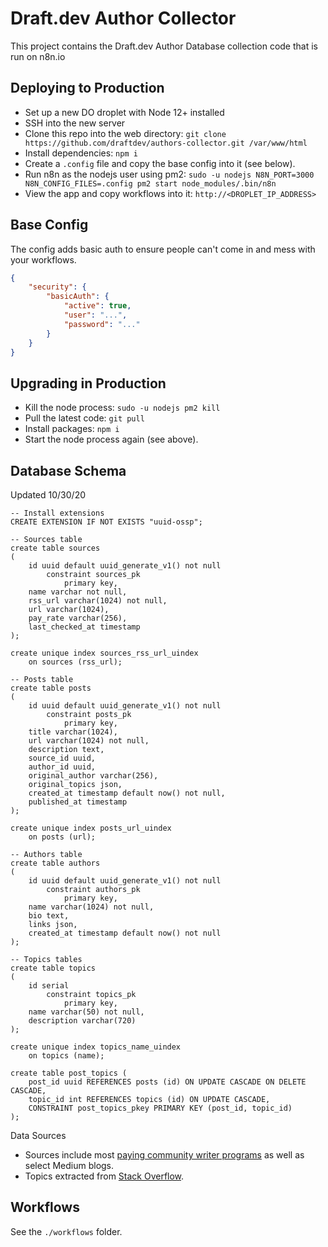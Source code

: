# Draft.dev Author Collector

This project contains the Draft.dev Author Database collection code that is run on n8n.io

## Deploying to Production
- Set up a new DO droplet with Node 12+ installed
- SSH into the new server
- Clone this repo into the web directory: `git clone https://github.com/draftdev/authors-collector.git /var/www/html` 
- Install dependencies: `npm i`
- Create a `.config` file and copy the base config into it (see below).
- Run n8n as the nodejs user using pm2: `sudo -u nodejs N8N_PORT=3000 N8N_CONFIG_FILES=.config pm2 start node_modules/.bin/n8n`
- View the app and copy workflows into it: `http://<DROPLET_IP_ADDRESS>`

## Base Config

The config adds basic auth to ensure people can't come in and mess with your workflows.

```json
{
	"security": {
		"basicAuth": {
			"active": true,
			"user": "...",
			"password": "..."
		}
	}
}
```

## Upgrading in Production

- Kill the node process: `sudo -u nodejs pm2 kill`
- Pull the latest code: `git pull`
- Install packages: `npm i`
- Start the node process again (see above).

## Database Schema

Updated 10/30/20

```postgresql
-- Install extensions
CREATE EXTENSION IF NOT EXISTS "uuid-ossp";

-- Sources table
create table sources
(
    id uuid default uuid_generate_v1() not null
        constraint sources_pk
            primary key,
    name varchar not null,
    rss_url varchar(1024) not null,
    url varchar(1024),
    pay_rate varchar(256),
    last_checked_at timestamp
);

create unique index sources_rss_url_uindex
    on sources (rss_url);

-- Posts table
create table posts
(
    id uuid default uuid_generate_v1() not null
        constraint posts_pk
            primary key,
    title varchar(1024),
    url varchar(1024) not null,
    description text,
    source_id uuid,
    author_id uuid,
    original_author varchar(256),
    original_topics json,
    created_at timestamp default now() not null,
    published_at timestamp
);

create unique index posts_url_uindex
    on posts (url);

-- Authors table
create table authors
(
    id uuid default uuid_generate_v1() not null
        constraint authors_pk
            primary key,
    name varchar(1024) not null,
    bio text,
    links json,
    created_at timestamp default now() not null
);

-- Topics tables
create table topics
(
    id serial
        constraint topics_pk
            primary key,
    name varchar(50) not null,
    description varchar(720)
);

create unique index topics_name_uindex
	on topics (name);

create table post_topics (
    post_id uuid REFERENCES posts (id) ON UPDATE CASCADE ON DELETE CASCADE,
    topic_id int REFERENCES topics (id) ON UPDATE CASCADE,
    CONSTRAINT post_topics_pkey PRIMARY KEY (post_id, topic_id)
);
```

Data Sources

- Sources include most [paying community writer programs](https://github.com/malgamves/CommunityWriterPrograms) as well as select Medium blogs.
- Topics extracted from [Stack Overflow](https://data.stackexchange.com/stackoverflow/query/1318327/get-all-tags-used-at-least-1000-times).

## Workflows

See the `./workflows` folder.
